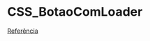 # CSS_BotaoComLoader
 
[Referência](https://github.com/Cassianosch/programador.cs-reels/tree/master/button-com-loader "Referência")